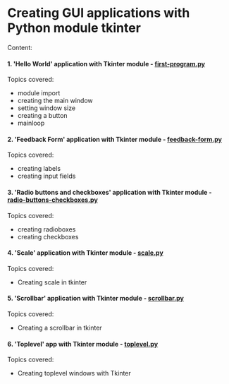 # Creating GUI applications with Python module tkinter

Content:


#### 1. 'Hello World' application with Tkinter module - [first-program.py](https://github.com/valeriybercha/python-demos/blob/master/tkinter/first-program.py)

Topics covered:
* module import
* creating the main window
* setting window size
* creating a button
* mainloop


#### 2. 'Feedback Form' application with Tkinter module - [feedback-form.py](https://github.com/valeriybercha/python-demos/blob/master/tkinter/feedback-form.py)

Topics covered:
* creating labels
* creating input fields


#### 3. 'Radio buttons and checkboxes' application with Tkinter module - [radio-buttons-checkboxes.py](https://github.com/valeriybercha/python-demos/blob/master/tkinter/radio-buttons-checkboxes.py)

Topics covered:
* creating radioboxes
* creating checkboxes


#### 4. 'Scale' application with Tkinter module - [scale.py](https://github.com/valeriybercha/python-demos/blob/master/tkinter/scale.py)

Topics covered:
* Creating scale in tkinter


#### 5. 'Scrollbar' application with Tkinter module - [scrollbar.py](https://github.com/valeriybercha/python-demos/blob/master/tkinter/scrollbar.py)

Topics covered:
* Creating a scrollbar in tkinter


#### 6. 'Toplevel' app with Tkinter module - [toplevel.py](https://github.com/valeriybercha/python-demos/blob/master/tkinter/toplevel.py)

Topics covered:
* Creating toplevel windows with Tkinter
